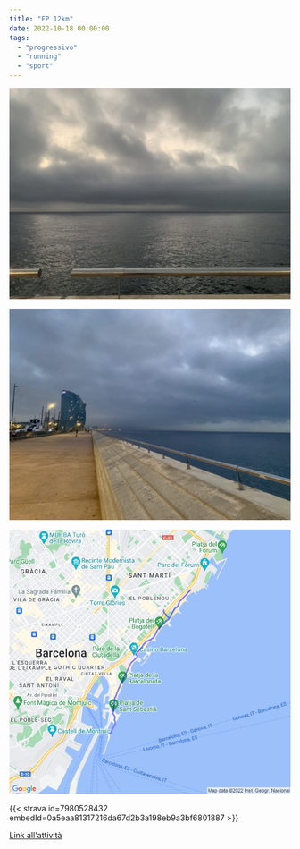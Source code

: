 ```yaml
---
title: "FP 12km"
date: 2022-10-18 00:00:00
tags: 
  - "progressivo"
  - "running"
  - "sport"
---
```


![](images/IMG_0525-1024x768.jpg)

![](images/IMG_0523-1024x768.jpg)

![](images/20221018-activity-map.png)

{{< strava id=7980528432 embedId=0a5eaa81317216da67d2b3a198eb9a3bf6801887 >}}

[Link all'attività](https://strava.com/activities/7980528432)
